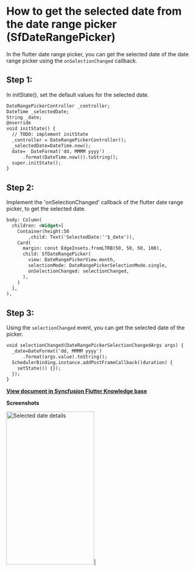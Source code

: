 # How to get the selected date from the date range picker (SfDateRangePicker)


In the flutter date range picker, you can get the selected date of the date range picker using the `onSelectionChanged` callback.

## Step 1:
In initState(), set the default values for the selected date.

```xml
DateRangePickerController _controller;
DateTime _selectedDate;
String _date;
@override
void initState() {
  // TODO: implement initState
  _controller = DateRangePickerController();
  _selectedDate=DateTime.now();
  date=  DateFormat('dd, MMMM yyyy')
      .format(DateTime.now()).toString();
  super.initState();
}
```

## Step 2:
Implement the 'onSelectionChanged' callback of the flutter date range picker, to get the selected date. 

```xml
body: Column(
  children: <Widget>[
    Container(height:50
        ,child: Text('SelectedDate:''$_date')),
    Card(
      margin: const EdgeInsets.fromLTRB(50, 50, 50, 100),
      child: SfDateRangePicker(
        view: DateRangePickerView.month,
        selectionMode: DateRangePickerSelectionMode.single,
        onSelectionChanged: selectionChanged,
      ),
    )
  ],
),
```

## Step 3:
Using the `selectionChanged` event, you can get the selected date of the picker.

```xml
void selectionChanged(DateRangePickerSelectionChangedArgs args) {
  _date=DateFormat('dd, MMMM yyyy')
      .format(args.value).toString();
  SchedulerBinding.instance.addPostFrameCallback((duration) {
    setState(() {});
  });
}
```
**[View document in Syncfusion Flutter Knowledge base](https://www.syncfusion.com/kb/11410/how-to-get-the-selected-date-from-the-date-range-picker-sfdaterangepicker)**

**Screenshots**

<img alt="Selected date details" src="http://www.syncfusion.com/uploads/user/kb/flut/flut-892/flut-892_img1.png" width="230" height="400" />|
